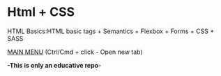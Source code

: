 # Html + CSS

HTML Basics:HTML basic tags + Semantics + Flexbox + Forms + CSS + SASS

<a href="https://mripz.github.io/web-layout/" target="_blank">MAIN MENU</a>  (Ctrl/Cmd + click - Open new tab)


**-This is only an educative repo-**
